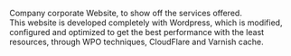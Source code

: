 Company corporate Website, to show off the services offered.  
This website is developed completely with <span class="text-warning">Wordpress</span>, which is modified, configured and optimized to get the best performance with the least resources, through <span class="text-warning">WPO</span> techniques, <span class="text-warning">CloudFlare</span> and <span class="text-warning">Varnish cache</span>.